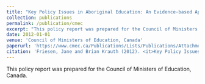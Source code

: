 ```yaml
---
title: "Key Policy Issues in Aboriginal Education: An Evidence-based Approach"
collection: publications
permalink: /publication/cmec
excerpt: "This policy report was prepared for the Council of Ministers of Education, Canada."
date: 2012-01-01
venue: 'Council of Ministers of Education, Canada'
paperurl: 'https://www.cmec.ca/Publications/Lists/Publications/Attachments/295/Key-Policy-Issues-in-Aboriginal-Education_EN.pdf'
citation: 'Friesen, Jane and Brian Krauth (2012). <it>Key Policy Issues in Aboriginal Education: An Evidence-based Approach.</it> Council of Minsters of Education, Canada.'
---
```

This policy report was prepared for the Council of Ministers of Education, Canada.
